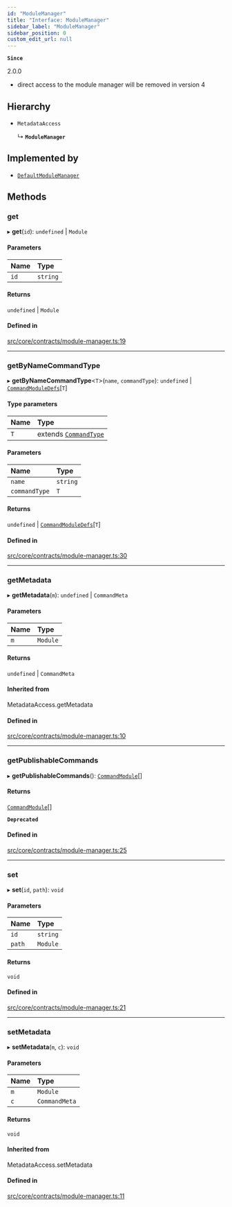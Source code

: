 ```yaml
---
id: "ModuleManager"
title: "Interface: ModuleManager"
sidebar_label: "ModuleManager"
sidebar_position: 0
custom_edit_url: null
---
```


**`Since`**

2.0.0
 - direct access to the module manager will be removed in version 4

## Hierarchy

- `MetadataAccess`

  ↳ **`ModuleManager`**

## Implemented by

- [`DefaultModuleManager`](../classes/DefaultModuleManager.md)

## Methods

### get

▸ **get**(`id`): `undefined` \| `Module`

#### Parameters

| Name | Type |
| :------ | :------ |
| `id` | `string` |

#### Returns

`undefined` \| `Module`

#### Defined in

[src/core/contracts/module-manager.ts:19](https://github.com/sern-handler/handler/blob/2106522/src/core/contracts/module-manager.ts#L19)

___

### getByNameCommandType

▸ **getByNameCommandType**<`T`\>(`name`, `commandType`): `undefined` \| [`CommandModuleDefs`](CommandModuleDefs.md)[`T`]

#### Type parameters

| Name | Type |
| :------ | :------ |
| `T` | extends [`CommandType`](../enums/CommandType.md) |

#### Parameters

| Name | Type |
| :------ | :------ |
| `name` | `string` |
| `commandType` | `T` |

#### Returns

`undefined` \| [`CommandModuleDefs`](CommandModuleDefs.md)[`T`]

#### Defined in

[src/core/contracts/module-manager.ts:30](https://github.com/sern-handler/handler/blob/2106522/src/core/contracts/module-manager.ts#L30)

___

### getMetadata

▸ **getMetadata**(`m`): `undefined` \| `CommandMeta`

#### Parameters

| Name | Type |
| :------ | :------ |
| `m` | `Module` |

#### Returns

`undefined` \| `CommandMeta`

#### Inherited from

MetadataAccess.getMetadata

#### Defined in

[src/core/contracts/module-manager.ts:10](https://github.com/sern-handler/handler/blob/2106522/src/core/contracts/module-manager.ts#L10)

___

### getPublishableCommands

▸ **getPublishableCommands**(): [`CommandModule`](../modules.md#commandmodule)[]

#### Returns

[`CommandModule`](../modules.md#commandmodule)[]

**`Deprecated`**

#### Defined in

[src/core/contracts/module-manager.ts:25](https://github.com/sern-handler/handler/blob/2106522/src/core/contracts/module-manager.ts#L25)

___

### set

▸ **set**(`id`, `path`): `void`

#### Parameters

| Name | Type |
| :------ | :------ |
| `id` | `string` |
| `path` | `Module` |

#### Returns

`void`

#### Defined in

[src/core/contracts/module-manager.ts:21](https://github.com/sern-handler/handler/blob/2106522/src/core/contracts/module-manager.ts#L21)

___

### setMetadata

▸ **setMetadata**(`m`, `c`): `void`

#### Parameters

| Name | Type |
| :------ | :------ |
| `m` | `Module` |
| `c` | `CommandMeta` |

#### Returns

`void`

#### Inherited from

MetadataAccess.setMetadata

#### Defined in

[src/core/contracts/module-manager.ts:11](https://github.com/sern-handler/handler/blob/2106522/src/core/contracts/module-manager.ts#L11)
